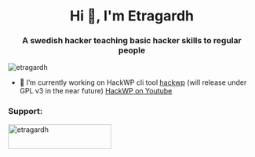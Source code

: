 <h1 align="center">Hi 👋, I'm Etragardh</h1>
<h3 align="center">A swedish hacker teaching basic hacker skills to regular people</h3>

<p align="left"> <img src="https://komarev.com/ghpvc/?username=etragardh&label=Profile%20views&color=0e75b6&style=flat" alt="etragardh" /> </p>

- 🔭 I’m currently working on HackWP cli tool [hackwp](https://github.com/etragardh/hackwp) (will release under GPL v3 in the near future)
[HackWP on Youtube](https://youtu.be/K-n-q921Hm4)

<h3 align="left">Support:</h3>
<p><a href="https://www.buymeacoffee.com/etragardh"> <img align="left" src="https://cdn.buymeacoffee.com/buttons/v2/default-yellow.png" height="50" width="210" alt="etragardh" /></a></p><br><br>


<!--
**etragardh/etragardh** is a ✨ _special_ ✨ repository because its `README.md` (this file) appears on your GitHub profile.

Here are some ideas to get you started:

- 🔭 I’m currently working on ...
- 🌱 I’m currently learning ...
- 👯 I’m looking to collaborate on ...
- 🤔 I’m looking for help with ...
- 💬 Ask me about ...
- 📫 How to reach me: ...
- 😄 Pronouns: ...
- ⚡ Fun fact: ...
-->
